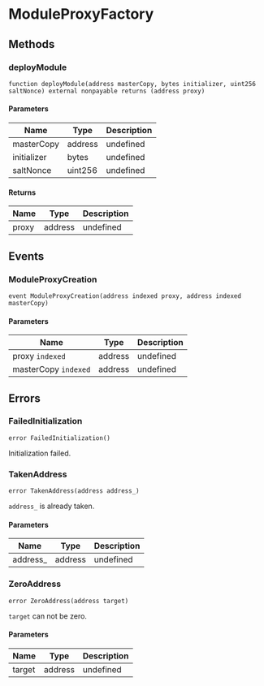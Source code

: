 # ModuleProxyFactory









## Methods

### deployModule

```solidity
function deployModule(address masterCopy, bytes initializer, uint256 saltNonce) external nonpayable returns (address proxy)
```





#### Parameters

| Name | Type | Description |
|---|---|---|
| masterCopy | address | undefined |
| initializer | bytes | undefined |
| saltNonce | uint256 | undefined |

#### Returns

| Name | Type | Description |
|---|---|---|
| proxy | address | undefined |



## Events

### ModuleProxyCreation

```solidity
event ModuleProxyCreation(address indexed proxy, address indexed masterCopy)
```





#### Parameters

| Name | Type | Description |
|---|---|---|
| proxy `indexed` | address | undefined |
| masterCopy `indexed` | address | undefined |



## Errors

### FailedInitialization

```solidity
error FailedInitialization()
```

Initialization failed.




### TakenAddress

```solidity
error TakenAddress(address address_)
```

`address_` is already taken.



#### Parameters

| Name | Type | Description |
|---|---|---|
| address_ | address | undefined |

### ZeroAddress

```solidity
error ZeroAddress(address target)
```

`target` can not be zero.



#### Parameters

| Name | Type | Description |
|---|---|---|
| target | address | undefined |


